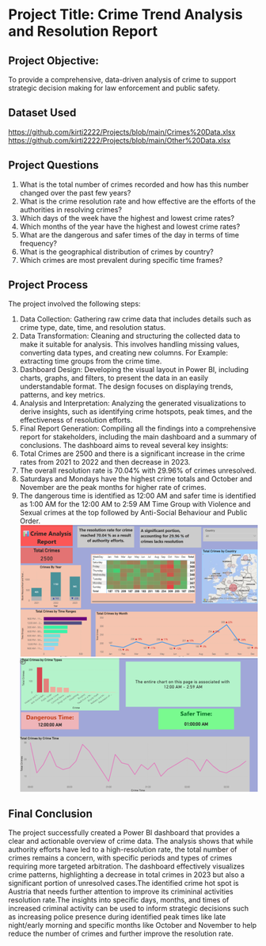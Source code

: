 # Project Title: Crime Trend Analysis and Resolution Report
## Project Objective: 
To provide a comprehensive, data-driven analysis of crime to support strategic decision making for law enforcement and public safety.
## Dataset Used
https://github.com/kirti2222/Projects/blob/main/Crimes%20Data.xlsx
https://github.com/kirti2222/Projects/blob/main/Other%20Data.xlsx
## Project Questions
1. What is the total number of crimes recorded and how has this number changed over the past few years?
2. What is the crime resolution rate and how effective are the efforts of the authorities in resolving crimes?
3. Which days of the week have the highest and lowest crime rates?
4. Which months of the year have the highest and lowest crime rates?
5. What are the dangerous and safer times of the day in terms of time frequency?
6. What is the geographical distribution of crimes by country?
7. Which crimes are most prevalent during specific time frames?
## Project Process
The project involved the following steps:
1.	Data Collection: Gathering raw crime data that includes details such as crime type, date, time, and resolution status.
2.	Data Transformation: Cleaning and structuring the collected data to make it suitable for analysis. This involves handling missing values, converting data types, and creating new columns. For Example: extracting time groups from the crime time.
3.	Dashboard Design: Developing the visual layout in Power BI, including charts, graphs, and filters, to present the data in an easily understandable format. The design focuses on displaying trends, patterns, and key metrics.
4.	Analysis and Interpretation: Analyzing the generated visualizations to derive insights, such as identifying crime hotspots, peak times, and the effectiveness of resolution efforts.
5.	Final Report Generation: Compiling all the findings into a comprehensive report for stakeholders, including the main dashboard and a summary of conclusions.
The dashboard aims to reveal several key insights:
1. Total Crimes are 2500 and there is a significant increase in the crime rates from 2021 to 2022 and then decrease in 2023.
2. The overall resolution rate is 70.04% with 29.96% of crimes unresolved.
3. Saturdays and Mondays have the highest crime totals and October and November are the peak months for higher rate of crimes.
4. The dangerous time is identified as 12:00 AM and safer time is identified as 1:00 AM for the 12:00 AM to 2:59 AM Time Group with Violence and Sexual crimes at the top followed by Anti-Social Behaviour and Public Order.
![Alt image](https://github.com/kirti2222/Projects/blob/main/Screenshot%202025-09-22%20184032.png?raw=true)
![Alt image](https://github.com/kirti2222/Projects/blob/main/Screenshot%202025-09-22%20184112.png?raw=true)
## Final Conclusion
The project successfully created a Power BI dashboard that provides a clear and actionable overview of crime data. The analysis shows that while authority efforts have led to a high-resolution rate, the total number of crimes remains a concern, with specific periods and types of crimes requiring more targeted arbitration. The dashboard effectively visualizes crime patterns, highlighting a decrease in total crimes in 2023 but also a significant portion of unresolved cases.The identified crime hot spot is Austria that needs further attention to improve its crimininal activities resolution rate.The insights into specific days, months, and times of increased criminal activity can be used to inform strategic decisions such as increasing police presence during identified peak times like late night/early morning and specific months like October and November to help reduce the number of crimes and further improve the resolution rate.

   
   
